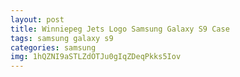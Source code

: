 ```yaml
---
layout: post
title: Winniepeg Jets Logo Samsung Galaxy S9 Case
tags: samsung galaxy s9
categories: samsung
img: 1hQZNI9aSTLZdOTJu0gIqZDeqPkks5Iov
---
```

